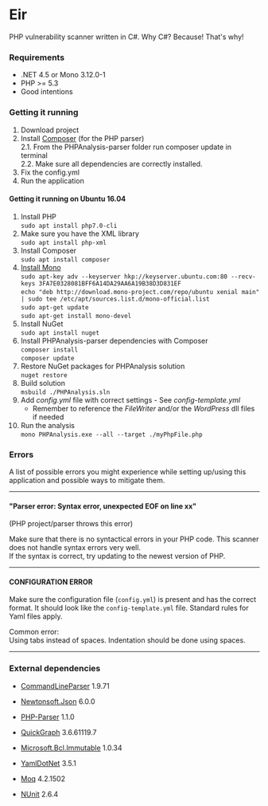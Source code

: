 # Eir  
PHP vulnerability scanner written in C#.  Why C#? Because! That's why!

### Requirements
* .NET 4.5 or Mono 3.12.0-1
* PHP >= 5.3
* Good intentions

### Getting it running
1. Download project  
2. Install [Composer](https://getcomposer.org/) (for the PHP parser)  
    2.1. From the PHPAnalysis-parser folder run composer update in terminal  
    2.2. Make sure all dependencies are correctly installed.
3. Fix the config.yml 
4. Run the application

#### Getting it running on Ubuntu 16.04  

1. Install PHP  
	`sudo apt install php7.0-cli`
2. Make sure you have the XML library  
	`sudo apt install php-xml`
3. Install Composer  
	`sudo apt install composer`
4. [Install Mono](http://www.mono-project.com/download/#download-lin)  
    `sudo apt-key adv --keyserver hkp://keyserver.ubuntu.com:80 --recv-keys 3FA7E0328081BFF6A14DA29AA6A19B38D3D831EF`  
    `echo "deb http://download.mono-project.com/repo/ubuntu xenial main" | sudo tee /etc/apt/sources.list.d/mono-official.list`  
    `sudo apt-get update`  
    `sudo apt-get install mono-devel`
5. Install NuGet  
    `sudo apt install nuget`
6. Install PHPAnalysis-parser dependencies with Composer  
    `composer install`  
    `composer update`  
6. Restore NuGet packages for PHPAnalysis solution   
	`nuget restore`
7. Build solution  
	`msbuild ./PHPAnalysis.sln`
8. Add _config.yml_ file with correct settings - See _config-template.yml_
	- Remember to reference the _FileWriter_ and/or the _WordPress_ dll files if needed
9. Run the analysis  
	`mono PHPAnalysis.exe --all --target ./myPhpFile.php`
    

### Errors

A list of possible errors you might experience while setting up/using this application and possible ways to mitigate them. 

-----------------------
#### "Parser error: Syntax error, unexpected EOF on line xx"
(PHP project/parser throws this error)

Make sure that there is no syntactical errors in your PHP code. This scanner does not handle syntax errors very well.  
If the syntax is correct, try updating to the newest version of PHP.

-----------------------
#### CONFIGURATION ERROR
Make sure the configuration file (`config.yml`) is present and has the correct format. It should look like the `config-template.yml` file.
Standard rules for Yaml files apply.

Common error:  
Using tabs instead of spaces. Indentation should be done using spaces.

-----------------------
### External dependencies

- [CommandLineParser](https://commandline.codeplex.com/) 1.9.71
- [Newtonsoft.Json](https://www.newtonsoft.com/json) 6.0.0
- [PHP-Parser](https://github.com/nikic/PHP-Parser) 1.1.0 
- [QuickGraph](https://quickgraph.codeplex.com/) 3.6.61119.7
- [Microsoft.Bcl.Immutable](https://www.nuget.org/packages/Microsoft.Bcl.Immutable) 1.0.34
- [YamlDotNet](https://github.com/aaubry/YamlDotNet) 3.5.1  
 
 
- [Moq](https://github.com/Moq/moq4) 4.2.1502
- [NUnit](http://www.nunit.org/) 2.6.4
